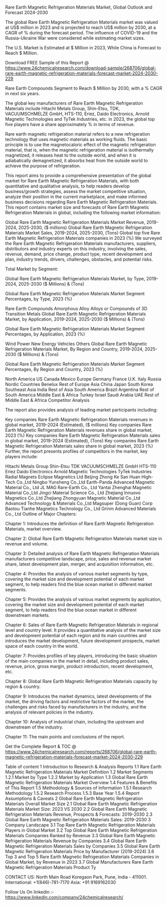 Rare Earth Magnetic Refrigeration Materials Market, Global Outlook and Forecast 2024-2030

The global Rare Earth Magnetic Refrigeration Materials market was valued at US$ million in 2023 and is projected to reach US$ million by 2030, at a CAGR of % during the forecast period. The influence of COVID-19 and the Russia-Ukraine War were considered while estimating market sizes.

The U.S. Market is Estimated at $ Million in 2023, While China is Forecast to Reach $ Million.

Download FREE Sample of this Report @ https://www.24chemicalresearch.com/download-sample/268706/global-rare-earth-magnetic-refrigeration-materials-forecast-market-2024-2030-229

Rare Earth Compounds Segment to Reach $ Million by 2030, with a % CAGR in next six years.

The global key manufacturers of Rare Earth Magnetic Refrigeration Materials include Hitachi Metals Group, Shin-Etsu, TDK, VACUUMSCHMELZE GmbH, HTS-110, Eriez, Daido Electronics, Arnold Magnetic Technologies and TyTek Industries, etc. in 2023, the global top five players have a share approximately % in terms of revenue.

Rare earth magnetic refrigeration material refers to a new refrigeration technology that uses magnetic materials as working fluids. The basic principle is to use the magnetocaloric effect of the magnetic refrigeration material, that is, when the magnetic refrigeration material is isothermally magnetized, it releases heat to the outside world, and when it is adiabatically demagnetized, it absorbs heat from the outside world to achieve the purpose of refrigeration.

This report aims to provide a comprehensive presentation of the global market for Rare Earth Magnetic Refrigeration Materials, with both quantitative and qualitative analysis, to help readers develop business/growth strategies, assess the market competitive situation, analyze their position in the current marketplace, and make informed business decisions regarding Rare Earth Magnetic Refrigeration Materials. This report contains market size and forecasts of Rare Earth Magnetic Refrigeration Materials in global, including the following market information:

Global Rare Earth Magnetic Refrigeration Materials Market Revenue, 2019-2024, 2025-2030, ($ millions)
Global Rare Earth Magnetic Refrigeration Materials Market Sales, 2019-2024, 2025-2030, (Tons)
Global top five Rare Earth Magnetic Refrigeration Materials companies in 2023 (%)
We surveyed the Rare Earth Magnetic Refrigeration Materials manufacturers, suppliers, distributors and industry experts on this industry, involving the sales, revenue, demand, price change, product type, recent development and plan, industry trends, drivers, challenges, obstacles, and potential risks.

Total Market by Segment:

Global Rare Earth Magnetic Refrigeration Materials Market, by Type, 2019-2024, 2025-2030 ($ Millions) & (Tons)

Global Rare Earth Magnetic Refrigeration Materials Market Segment Percentages, by Type, 2023 (%)

Rare Earth Compounds
Amorphous Alloy
Alloys or Compounds of 3D Transition Metals
Global Rare Earth Magnetic Refrigeration Materials Market, by Application, 2019-2024, 2025-2030 ($ Millions) & (Tons)

Global Rare Earth Magnetic Refrigeration Materials Market Segment Percentages, by Application, 2023 (%)

Wind Power
New Energy Vehicles
Others
Global Rare Earth Magnetic Refrigeration Materials Market, By Region and Country, 2019-2024, 2025-2030 ($ Millions) & (Tons)

Global Rare Earth Magnetic Refrigeration Materials Market Segment Percentages, By Region and Country, 2023 (%)

North America
US
Canada
Mexico
Europe
Germany
France
U.K.
Italy
Russia
Nordic Countries
Benelux
Rest of Europe
Asia
China
Japan
South Korea
Southeast Asia
India
Rest of Asia
South America
Brazil
Argentina
Rest of South America
Middle East & Africa
Turkey
Israel
Saudi Arabia
UAE
Rest of Middle East & Africa
Competitor Analysis

The report also provides analysis of leading market participants including:

Key companies Rare Earth Magnetic Refrigeration Materials revenues in global market, 2019-2024 (Estimated), ($ millions)
Key companies Rare Earth Magnetic Refrigeration Materials revenues share in global market, 2023 (%)
Key companies Rare Earth Magnetic Refrigeration Materials sales in global market, 2019-2024 (Estimated), (Tons)
Key companies Rare Earth Magnetic Refrigeration Materials sales share in global market, 2023 (%)
Further, the report presents profiles of competitors in the market, key players include:

Hitachi Metals Group
Shin-Etsu
TDK
VACUUMSCHMELZE GmbH
HTS-110
Eriez
Daido Electronics
Arnold Magnetic Technologies
TyTek Industries
Radial Magnets
Eclipse Magnetics Ltd
Beijing Zhong Ke San Huan High-Tech Co.,Ltd
Ningbo Yunsheng Co.,Ltd
Earth-Panda Advanced Magnetic Material Co., Ltd
JL MAG Rare-Earth Co., Ltd
Yantai Zhenghai Magnetic Material Co.,Ltd
Jingci Material Science Co., Ltd
Zhejiang Innuovo Magnetics Co.,Ltd
Zhejiang Zhongyuan Magnetic Material Co.,Ltd
Advanced Technology & Materials Co.,Ltd
Magsuper (Dong Guan) Corp
Baotou Tianhe Magnetics Technology Co., Ltd
Grinm Advanced Materials Co., Ltd
Outline of Major Chapters:

Chapter 1: Introduces the definition of Rare Earth Magnetic Refrigeration Materials, market overview.

Chapter 2: Global Rare Earth Magnetic Refrigeration Materials market size in revenue and volume.

Chapter 3: Detailed analysis of Rare Earth Magnetic Refrigeration Materials manufacturers competitive landscape, price, sales and revenue market share, latest development plan, merger, and acquisition information, etc.

Chapter 4: Provides the analysis of various market segments by type, covering the market size and development potential of each market segment, to help readers find the blue ocean market in different market segments.

Chapter 5: Provides the analysis of various market segments by application, covering the market size and development potential of each market segment, to help readers find the blue ocean market in different downstream markets.

Chapter 6: Sales of Rare Earth Magnetic Refrigeration Materials in regional level and country level. It provides a quantitative analysis of the market size and development potential of each region and its main countries and introduces the market development, future development prospects, market space of each country in the world.

Chapter 7: Provides profiles of key players, introducing the basic situation of the main companies in the market in detail, including product sales, revenue, price, gross margin, product introduction, recent development, etc.

Chapter 8: Global Rare Earth Magnetic Refrigeration Materials capacity by region & country.

Chapter 9: Introduces the market dynamics, latest developments of the market, the driving factors and restrictive factors of the market, the challenges and risks faced by manufacturers in the industry, and the analysis of relevant policies in the industry.

Chapter 10: Analysis of industrial chain, including the upstream and downstream of the industry.

Chapter 11: The main points and conclusions of the report.

Get the Complete Report & TOC @ https://www.24chemicalresearch.com/reports/268706/global-rare-earth-magnetic-refrigeration-materials-forecast-market-2024-2030-229

Table of content
1 Introduction to Research & Analysis Reports
1.1 Rare Earth Magnetic Refrigeration Materials Market Definition
1.2 Market Segments
1.2.1 Market by Type
1.2.2 Market by Application
1.3 Global Rare Earth Magnetic Refrigeration Materials Market Overview
1.4 Features & Benefits of This Report
1.5 Methodology & Sources of Information
1.5.1 Research Methodology
1.5.2 Research Process
1.5.3 Base Year
1.5.4 Report Assumptions & Caveats
2 Global Rare Earth Magnetic Refrigeration Materials Overall Market Size
2.1 Global Rare Earth Magnetic Refrigeration Materials Market Size: 2023 VS 2030
2.2 Global Rare Earth Magnetic Refrigeration Materials Revenue, Prospects & Forecasts: 2019-2030
2.3 Global Rare Earth Magnetic Refrigeration Materials Sales: 2019-2030
3 Company Landscape
3.1 Top Rare Earth Magnetic Refrigeration Materials Players in Global Market
3.2 Top Global Rare Earth Magnetic Refrigeration Materials Companies Ranked by Revenue
3.3 Global Rare Earth Magnetic Refrigeration Materials Revenue by Companies
3.4 Global Rare Earth Magnetic Refrigeration Materials Sales by Companies
3.5 Global Rare Earth Magnetic Refrigeration Materials Price by Manufacturer (2019-2024)
3.6 Top 3 and Top 5 Rare Earth Magnetic Refrigeration Materials Companies in Global Market, by Revenue in 2023
3.7 Global Manufacturers Rare Earth Magnetic Refrigeration Materials Product Ty

CONTACT US:
North Main Road Koregaon Park, Pune, India - 411001.
International: +1(646)-781-7170
Asia: +91 9169162030

Follow Us On linkedin :- https://www.linkedin.com/company/24chemicalresearch/
